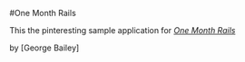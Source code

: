  #One Month Rails

 This the pinteresting sample application for 
 [*One Month Rails*](http://onemonthrails.com)

 by [George Bailey]